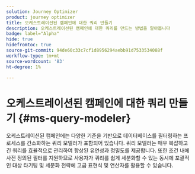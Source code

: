 ```yaml
---
solution: Journey Optimizer
product: journey optimizer
title: 오케스트레이션된 캠페인에 대한 쿼리 만들기
description: 오케스트레이션된 캠페인에 대한 쿼리를 만드는 방법을 알아봅니다
badge: label="Alpha"
hide: true
hidefromtoc: true
source-git-commit: 94de60c33c7cf1d8956294aebb91d7533534088f
workflow-type: tm+mt
source-wordcount: '83'
ht-degree: 1%

---
```


# 오케스트레이션된 캠페인에 대한 쿼리 만들기 {#ms-query-modeler}

오케스트레이션된 캠페인에는 다양한 기준을 기반으로 데이터베이스를 필터링하는 프로세스를 간소화하는 쿼리 모델러가 포함되어 있습니다. 쿼리 모델러는 매우 복잡하고 긴 쿼리를 효율적으로 관리하여 향상된 유연성과 정밀도를 제공합니다. 또한 조건 내에 사전 정의된 필터를 지원하므로 사용자가 쿼리를 쉽게 세분화할 수 있는 동시에 포괄적인 대상 타기팅 및 세분화 전략에 고급 표현식 및 연산자를 활용할 수 있습니다.